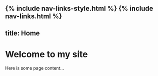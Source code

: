 {% include nav-links-style.html %}
{% include nav-links.html %}
---
title: Home
---

# Welcome to my site

Here is some page content...
